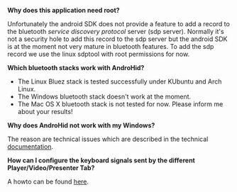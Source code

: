 **Why does this application need root?**

Unfortunately the android SDK does not provide a feature to add a record to the bluetooth _service discovery protocol_ server (sdp server). Normally it's not a security hole to add this record to the sdp server but the android SDK is at the moment not very mature in bluetooth features. To add the sdp record we use the linux sdptool with root permissions for now.

**Which bluetooth stacks work with AndroHid?**

  * The Linux Bluez stack is tested successfully under KUbuntu and Arch Linux.
  * The Windows bluetooth stack doesn't work at the moment.
  * The Mac OS X bluetooth stack is not tested for now. Please inform me about your results!

**Why does AndroHid not work with my Windows?**

The reason are technical issues which are described in the technical [documentation](http://code.google.com/p/androhid/wiki/AndroHid).

**How can I configure the keyboard signals sent by the different Player/Video/Presenter Tab?**

A howto can be found [here](http://code.google.com/p/androhid/wiki/Keycodes).